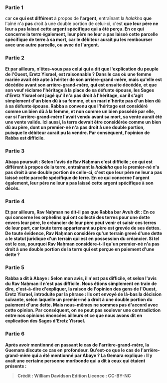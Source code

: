 
### Partie 1
car <b>ce qui est différent</b> à propos de l'<b>argent,</b> entraînant la <i>halakha</i> <b>que</b> l'aîné n'a <b>pas</b> droit à une double portion de celui-ci, c'est <b>que leur père ne leur a pas laissé</b> <b>cette <b>argent</b> spécifique qui a été perçu. En ce qui concerne la <b>terre également, leur père ne leur a pas laissé</b> <b>cette</b> parcelle spécifique de <b>terre</b> à sa mort, car le débiteur aurait pu les rembourser avec une autre parcelle, ou avec de l'argent.

### Partie 2
<b>Et par ailleurs, n'êtes-vous pas</b> celui <b>qui a dit</b> que <b>l'explication du peuple de l'Ouest,</b> Eretz Yisrael, <b>est raisonnable ? </b> Dans le cas où une femme mariée avait été apte à hériter de son arrière-grand-mère, mais qu'elle est décédée avant son arrière-grand-mère, qui est ensuite décédée, et que son veuf réclame l'héritage à la place de sa défunte épouse, les Sages d'Eretz Yisrael ont jugé qu'il n'a pas droit à l'héritage, car il s'agit simplement d'un bien dû à sa femme, et un mari n'hérite pas d'un bien dû à sa défunte épouse. Rabba a convenu que l'héritage est considéré comme un bien dû à la femme, et non comme un bien possédé par elle, <b>car si l'arrière-<b>grand-mère l'avait vendu avant</b> sa mort, <b>sa vente aurait été</b> une <b>vente valide.</b> Ici aussi, la terre devrait être considérée comme un bien dû au père, dont un premier-né n'a pas droit à une double portion, puisque le débiteur aurait pu la vendre. Par conséquent, l'opinion de Rabba est difficile.

### Partie 3
Abaya poursuit : <b>Selon</b> l'avis de <b>Rav Naḥman</b> c'est <b>difficile ; ce qui est différent</b> à propos de la <b>terre,</b> entraînant la <i>halakha</i> <b>que</b> le premier-né n'a <b>pas</b> droit à une double portion de celle-ci, c'est <b>que leur père ne leur a pas laissé</b> <b>cette</b> parcelle spécifique de <b>terre. </b> En ce qui concerne l'<b>argent également, leur père ne leur a pas laissé</b> <b>cette</b> <b>argent</b> spécifique à son décès.

### Partie 4
<b>Et par ailleurs, Rav Naḥman ne dit-il pas</b> que <b>Rabba bar Avuh dit :</b> En ce qui concerne les <b>orphelins qui ont collecté des terres pour une dette envers leur père,</b> le <b>créancier</b> de leur père peut <b>venir et saisir ces</b> terres <b>de leur part,</b> car toute terre appartenant au père est grevée de ses dettes. De toute évidence, Rav Naḥman considère qu'un terrain grevé d'une dette a le statut juridique d'un terrain qui est en possession du créancier. Si tel est le cas, pourquoi Rav Naḥman considère-t-il qu'un premier-né n'a pas droit à une double portion de la terre qui est perçue en paiement d'une dette ?

### Partie 5
Rabba <b>a dit à</b> Abaye : <b>Selon mon</b> avis, il <b>n'est pas difficile, et selon</b> l'avis du <b>Rav Naḥman</b> il <b>n'est pas difficile. Nous étions</b> simplement en train de <b>dire,</b> c'est-à-dire d'expliquer, <b>la raison</b> de l'opinion <b>des gens de l'Ouest,</b> Eretz Yisrael, introduite par la phrase : Ils ont envoyé de là-bas la décision suivante, selon laquelle un premier-né a droit à une double portion du paiement d'une dette. <b>Mais nous-mêmes ne sommes pas d'accord</b> avec cette opinion. Par conséquent, on ne peut pas soulever une contradiction entre nos opinions énoncées ailleurs et ce que nous avons dit en explication des Sages d'Eretz Yisrael.

### Partie 6
Après avoir mentionné en passant le cas de l'arrière-grand-mère, la Guemara discute ce cas en profondeur. <b>Qu'est-ce que</b> le cas de l'arrière-<b>grand-mère</b> qui a été mentionné par Abaye ? La Gemara explique : Il y avait <b>une certaine</b> personne moribonde <b>qui a dit à</b> ceux qui étaient présents :

>Crédit : William Davidson Edition
>Licence : CC-BY-NC